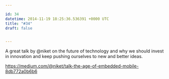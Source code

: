 ```yaml
---

id: 34
datetime: 2014-11-19 18:25:36.536391 +0000 UTC
title: "#34"
draft: false


---
```


A great talk by @niket on the future of technology and why we should invest in innovation and keep pushing ourselves to new and better ideas.

https://medium.com/@niket/talk-the-age-of-embedded-mobile-8db772a0b6b6
